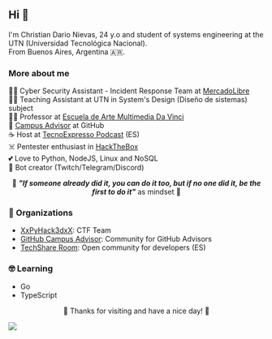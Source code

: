 ## Hi 👋

I'm Christian Dario Nievas, 24 y.o and student of systems engineering at the UTN (Universidad Tecnológica Nacional). <br>
From Buenos Aires, Argentina 🇦🇷.

### More about me

👨‍💻 Cyber Security Assistant - Incident Response Team at [MercadoLibre](https://www.mercadolibre.com.ar/) <br>
👨‍🏫 Teaching Assistant at UTN in System's Design (Diseño de sistemas) subject <br>
👨‍🏫 Professor at [Escuela de Arte Multimedia Da Vinci](https://www.davinci.edu.ar/) <br>
🧭 [Campus Advisor](https://education.github.com/teachers/advisors) at GitHub <br>
☕ Host at [TecnoExpresso Podcast](https://open.spotify.com/show/4YrfBjb5OtpxY9yoson4zu?si=IhF7947wQYaDdD-anKtchA) (ES) <br>
☠️ Pentester enthusiast in [HackTheBox](https://www.hackthebox.eu/home/users/profile/188662) <br>
💕 Love to Python, NodeJS, Linux and NoSQL <br>
🤖 Bot creator (Twitch/Telegram/Discord)<br>

<p align="center">
  🧠
  <em><b>"If someone already did it, you can do it too, but if no one did it, be the first to do it"</b></em> as mindset
  🧠
</p>

### 🤝 Organizations

- [XxPyHack3dxX](https://github.com/xXPyHack3dXx): CTF Team
- [GitHub Campus Advisor](https://github.com/github-campus-advisors): Community for GitHub Advisors
- [TechShare Room](https://discord.gg/m3faPREr23): Open community for developers (ES)

### 🤓 Learning

- Go
- TypeScript

<p align="center">
  🙂 Thanks for visiting and have a nice day! 🙂 <br>
</p>

![](https://komarev.com/ghpvc/?username=cdnievas&color=orange)

<!--
**CDNievas/CDNievas** is a ✨ _special_ ✨ repository because its `README.md` (this file) appears on your GitHub profile.

Here are some ideas to get you started:

- 🔭 I’m currently working on ...
- 🌱 I’m currently learning ...
- 👯 I’m looking to collaborate on ...
- 🤔 I’m looking for help with ...
- 💬 Ask me about ...
- 📫 How to reach me: ...
- 😄 Pronouns: ...
- ⚡ Fun fact: ...
-->
